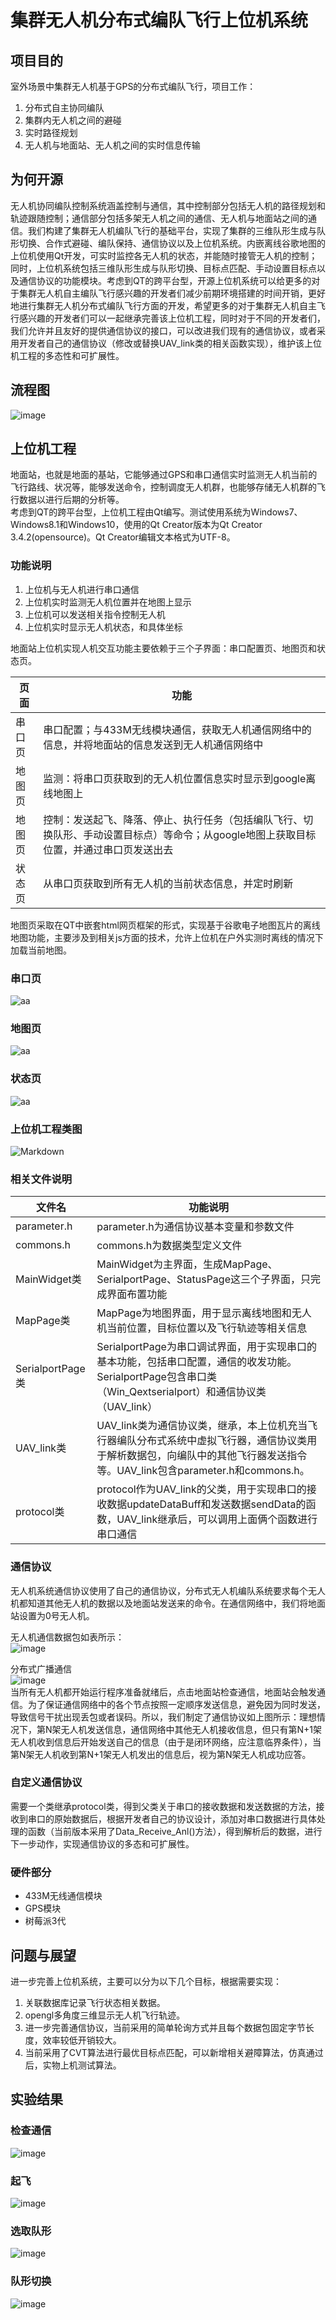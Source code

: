 # 集群无人机分布式编队飞行上位机系统
## 项目目的
室外场景中集群无人机基于GPS的分布式编队飞行，项目工作：
1. 分布式自主协同编队
2. 集群内无人机之间的避碰
3. 实时路径规划
4. 无人机与地面站、无人机之间的实时信息传输
## 为何开源
无人机协同编队控制系统涵盖控制与通信，其中控制部分包括无人机的路径规划和轨迹跟随控制；通信部分包括多架无人机之间的通信、无人机与地面站之间的通信。我们构建了集群无人机编队飞行的基础平台，实现了集群的三维队形生成与队形切换、合作式避碰、编队保持、通信协议以及上位机系统。内嵌离线谷歌地图的上位机使用Qt开发，可实时监控各无人机的状态，并能随时接管无人机的控制；同时，上位机系统包括三维队形生成与队形切换、目标点匹配、手动设置目标点以及通信协议的功能模块。考虑到QT的跨平台型，开源上位机系统可以给更多的对于集群无人机自主编队飞行感兴趣的开发者们减少前期环境搭建的时间开销，更好地进行集群无人机分布式编队飞行方面的开发，希望更多的对于集群无人机自主飞行感兴趣的开发者们可以一起继承完善该上位机工程，同时对于不同的开发者们，我们允许并且友好的提供通信协议的接口，可以改进我们现有的通信协议，或者采用开发者自己的通信协议（修改或替换UAV_link类的相关函数实现），维护该上位机工程的多态性和可扩展性。
## 流程图
![image](http://ww4.sinaimg.cn/large/006HJ39wgy1ffu7cq4m39j30ia0lf74x.jpg)
## 上位机工程
地面站，也就是地面的基站，它能够通过GPS和串口通信实时监测无人机当前的飞行路线、状况等，能够发送命令，控制调度无人机群，也能够存储无人机群的飞行数据以进行后期的分析等。  
考虑到QT的跨平台型，上位机工程由Qt编写。测试使用系统为Windows7、Windows8.1和Windows10，使用的Qt Creator版本为Qt Creator 3.4.2(opensource)。Qt Creator编辑文本格式为UTF-8。  
### 功能说明
1. 上位机与无人机进行串口通信
2. 上位机实时监测无人机位置并在地图上显示
3. 上位机可以发送相关指令控制无人机
4. 上位机实时显示无人机状态，和具体坐标

地面站上位机实现人机交互功能主要依赖于三个子界面：串口配置页、地图页和状态页。  



页面| 功能
---|---
串口页| 串口配置；与433M无线模块通信，获取无人机通信网络中的信息，并将地面站的信息发送到无人机通信网络中
地图页| 监测：将串口页获取到的无人机位置信息实时显示到google离线地图上
地图页|控制：发送起飞、降落、停止、执行任务（包括编队飞行、切换队形、手动设置目标点）等命令；从google地图上获取目标位置，并通过串口页发送出去
状态页| 从串口页获取到所有无人机的当前状态信息，并定时刷新    

地图页采取在QT中嵌套html网页框架的形式，实现基于谷歌电子地图瓦片的离线地图功能，主要涉及到相关js方面的技术，允许上位机在户外实测时离线的情况下加载当前地图。  

### 串口页
![aa](http://ww1.sinaimg.cn/large/006HJ39wgy1fftd1pvgs6j30r40hqwg1.jpg)
### 地图页
![aa](http://ww1.sinaimg.cn/large/006HJ39wgy1ffu73fz8iqj30w60k3dhp.jpg)
### 状态页
![aa](http://ww3.sinaimg.cn/large/006HJ39wgy1fftd24c61dj30r40hq763.jpg)

### 上位机工程类图
![Markdown](http://ww4.sinaimg.cn/large/006HJ39wgy1ffu4drmhh6j30up04bt8n.jpg)  

### 相关文件说明

文件名 | 功能说明
---|---
parameter.h | parameter.h为通信协议基本变量和参数文件
commons.h | commons.h为数据类型定义文件
MainWidget类 | MainWidget为主界面，生成MapPage、SerialportPage、StatusPage这三个子界面，只完成界面布置功能
MapPage类 | MapPage为地图界面，用于显示离线地图和无人机当前位置，目标位置以及飞行轨迹等相关信息
SerialportPage类 | SerialportPage为串口调试界面，用于实现串口的基本功能，包括串口配置，通信的收发功能。SerialportPage包含串口类（Win_Qextserialport）和通信协议类（UAV_link）
UAV_link类 |UAV_link类为通信协议类，继承，本上位机充当飞行器编队分布式系统中虚拟飞行器，通信协议类用于解析数据包，向编队中的其他飞行器发送指令等。UAV_link包含parameter.h和commons.h。
protocol类 | protocol作为UAV_link的父类，用于实现串口的接收数据updateDataBuff和发送数据sendData的函数，UAV_link继承后，可以调用上面俩个函数进行串口通信
### 通信协议
无人机系统通信协议使用了自己的通信协议，分布式无人机编队系统要求每个无人机都知道其他无人机的数据以及地面站发送来的命令。在通信网络中，我们将地面站设置为0号无人机。  

无人机通信数据包如表所示：  
![image](http://ww1.sinaimg.cn/large/006HJ39wgy1ffu63a0bozj30j103n3yg.jpg)  

分布式广播通信  
![image](http://ww1.sinaimg.cn/large/006HJ39wgy1ffu67kv5xrj30gf0e7mxm.jpg)  
当所有无人机都开始运行程序准备就绪后，点击地面站检查通信，地面站会触发通信。为了保证通信网络中的各个节点按照一定顺序发送信息，避免因为同时发送，导致信号干扰出现丢包或者误码。所以，我们制定了通信协议如上图所示：理想情况下，第N架无人机发送信息，通信网络中其他无人机接收信息，但只有第N+1架无人机收到信息后开始发送自己的信息（由于是闭环网络，应注意临界条件），当第N架无人机收到第N+1架无人机发出的信息后，视为第N架无人机成功应答。

### 自定义通信协议
需要一个类继承protocol类，得到父类关于串口的接收数据和发送数据的方法，接收到串口的原始数据后，根据开发者自己的协议设计，添加对串口数据进行具体处理的函数（当前版本采用了Data_Receive_Anl()方法），得到解析后的数据，进行下一步动作，实现通信协议的多态和可扩展性。

### 硬件部分
- 433M无线通信模块
- GPS模块
- 树莓派3代

## 问题与展望
进一步完善上位机系统，主要可以分为以下几个目标，根据需要实现：
1. 关联数据库记录飞行状态相关数据。
2. opengl多角度三维显示无人机飞行轨迹。
3. 进一步完善通信协议，当前采用的简单轮询方式并且每个数据包固定字节长度，效率较低开销较大。
4. 当前采用了CVT算法进行最优目标点匹配，可以新增相关避障算法，仿真通过后，实物上机测试算法。
##  实验结果
### 检查通信
![image](http://ww3.sinaimg.cn/large/006HJ39wgy1ffu7q7hzpgj30gi0bf438.jpg)
### 起飞
![image](http://ww3.sinaimg.cn/large/006HJ39wgy1ffu7qr34fcj30f708btam.jpg)
### 选取队形
![image](http://ww4.sinaimg.cn/large/006HJ39wgy1ffu7rfr0lgj30c80aot9u.jpg)
### 队形切换
![image](http://ww2.sinaimg.cn/large/006HJ39wgy1ffu7s02ml9j30kn0b9q4p.jpg)
